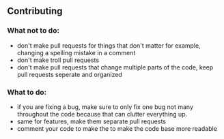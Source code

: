 ## Contributing
### What not to do:
- don't make pull requests for things that don't matter for example, changing a spelling mistake in a comment
- don't make troll pull requests
- don't make pull requests that change multiple parts of the code, keep pull requests seperate and organized

### What to do:
- if you are fixing a bug, make sure to only fix one bug not many throughout the code because that can clutter everything up.
- same for features, make them separate pull requests
- comment your code to make the to make the code base more readable 
